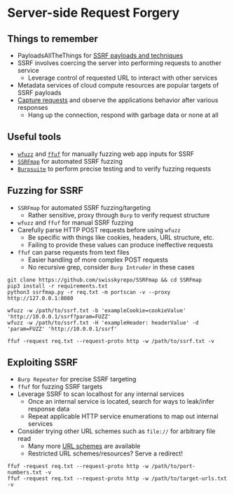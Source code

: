 # Server-side Request Forgery

## Things to remember
  *  PayloadsAllTheThings for [SSRF payloads and techniques](https://github.com/swisskyrepo/PayloadsAllTheThings/tree/master/Server%20Side%20Request%20Forgery)
  *  SSRF involves coercing the server into performing requests to another service
      *  Leverage control of requested URL to interact with other services
  *  Metadata services of cloud compute resources are popular targets of SSRF payloads
  *  [Capture requests](https://book.hacktricks.xyz/pentesting-web/ssrf-server-side-request-forgery#capture-ssrf) and observe the applications behavior after various responses
      *  Hang up the connection, respond with garbage data or none at all

## Useful tools
  *  [`wfuzz`](https://www.kali.org/tools/wfuzz/) and [`ffuf`](https://github.com/ffuf/ffuf) for manually fuzzing web app inputs for SSRF
  *  [`SSRFmap`](https://github.com/swisskyrepo/SSRFmap) for automated SSRF fuzzing
  *  [`Burpsuite`](https://portswigger.net/burp) to perform precise testing and to verify fuzzing requests

## Fuzzing for SSRF
  *  `SSRFmap` for automated SSRF fuzzing/targeting
      *  Rather sensitive, proxy through `Burp` to verify request structure
  *  `wfuzz` and `ffuf` for manual SSRF fuzzing
  *  Carefully parse HTTP POST requests before using `wfuzz`
      *  Be specific with things like cookies, headers, URL structure, etc.
      *  Failing to provide these values can produce ineffective requests
  *  `ffuf` can parse requests from text files
      *  Easier handling of more complex POST requests
      *  No recursive grep, consider `Burp Intruder` in these cases

```
git clone https://github.com/swisskyrepo/SSRFmap && cd SSRFmap
pip3 install -r requirements.txt
python3 ssrfmap.py -r req.txt -m portscan -v --proxy http://127.0.0.1:8080
```

```
wfuzz -w /path/to/ssrf.txt -b 'exampleCookie=cookieValue' 'http://10.0.0.1/ssrf?param=FUZZ'
wfuzz -w /path/to/ssrf.txt -H 'exampleHeader: headerValue' -d 'param=FUZZ' 'http://10.0.0.1/ssrf'
```

```
ffuf -request req.txt --request-proto http -w /path/to/ssrf.txt -v
```

## Exploiting SSRF
  *  `Burp Repeater` for precise SSRF targeting
  *  `ffuf` for fuzzing SSRF targets
  *  Leverage SSRF to scan localhost for any internal services
      *  Once an internal service is located, search for ways to leak/infer response data
      *  Repeat applicable HTTP service enumerations to map out internal services
  *  Consider trying other URL schemes such as `file://` for arbitrary file read
      *  Many more [URL schemes](https://book.hacktricks.xyz/pentesting-web/ssrf-server-side-request-forgery#protocols) are available
      *  Restricted URL schemes/resources? Serve a redirect!

```
ffuf -request req.txt --request-proto http -w /path/to/port-numbers.txt -v
ffuf -request req.txt --request-proto http -w /path/to/target-urls.txt -v
```

